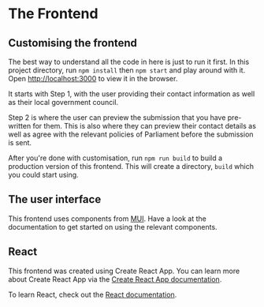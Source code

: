 # The Frontend

## Customising the frontend
The best way to understand all the code in here is just to run it first. In this project directory, run `npm install` then `npm start` and play around with it. Open [http://localhost:3000](http://localhost:3000) to view it in the browser.

It starts with Step 1, with the user providing their contact information as well as their local government council.

Step 2 is where the user can preview the submission that you have pre-written for them. This is also where they can preview their contact details as well as agree with the relevant policies of Parliament before the submission is sent.

After you're done with customisation, run `npm run build` to build a production version of this frontend. This will create a directory, `build` which you could start using.

## The user interface
This frontend uses components from [MUI](https://mui.com/material-ui/getting-started/overview/). Have a look at the documentation to get started on using the relevant components.



## React
This frontend was created using Create React App. You can learn more about Create React App via the [Create React App documentation](https://facebook.github.io/create-react-app/docs/getting-started).

To learn React, check out the [React documentation](https://reactjs.org/).
